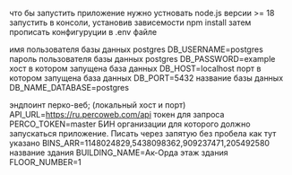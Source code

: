 что бы запустить приложение нужно устновать node.js версии >= 18
запустить в консоли, установив зависемости npm install
затем прописать конфигуруции в .env файле

имя пользователя базы данных postgres
DB_USERNAME=postgres
пароль пользователя базы данных postgres
DB_PASSWORD=example
хост в котором запущена база данных
DB_HOST=localhost
порт в котором запущена база данных
DB_PORT=5432
название базы данных
DB_NAME_DATABASE=postgres

эндпоинт перко-веб; (локальный хост и порт)
API_URL=https://ru.percoweb.com/api
токен для запроса
PERCO_TOKEN=master
БИН организации для которого должно запускаться приложение. Писать через запятую без пробела как тут указано
BINS_ARR=1148024829,5438098362,909237471,205492580
название здания
BUILDING_NAME=Ак-Орда
этаж здания
FLOOR_NUMBER=1
